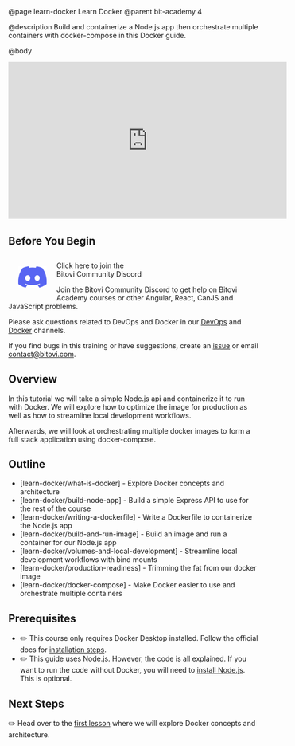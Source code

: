 @page learn-docker Learn Docker
@parent bit-academy 4

@description Build and containerize a Node.js app then orchestrate multiple containers with docker-compose in this Docker guide.

@body

<iframe width="560" height="315" src="https://www.youtube.com/embed/BBpXqLUy05U" frameborder="0" allow="accelerometer; autoplay; clipboard-write; encrypted-media; gyroscope; picture-in-picture" allowfullscreen></iframe>

## Before You Begin

<a href="https://discord.gg/J7ejFsZnJ4">
<img src="./static/img/discord.png"
  style="float:left; margin:20px" width="57"/> <span style="margin-top: 10px;display: inline-block;">Click here to join the<br/>Bitovi Community Discord</span></a>

Join the Bitovi Community Discord to get help on Bitovi Academy courses or other Angular, React, CanJS and JavaScript problems.

Please ask questions related to DevOps and Docker in our [DevOps](https://discord.gg/KXjD2eGA) and [Docker](https://discord.gg/VpnGUmee) channels.

If you find bugs in this training or have suggestions, create an [issue](https://github.com/bitovi/academy/issues) or email <a href="mailto:contact@bitovi.com">contact@bitovi.com</a>.

## Overview

In this tutorial we will take a simple Node.js api and containerize it to run with Docker. We will explore how to optimize the image for production as well as how to streamline local development workflows.

Afterwards, we will look at orchestrating multiple docker images to form a full stack application using docker-compose.

## Outline

- [learn-docker/what-is-docker] - Explore Docker concepts and architecture
- [learn-docker/build-node-app] - Build a simple Express API to use for the rest of the course
- [learn-docker/writing-a-dockerfile] - Write a Dockerfile to containerize the Node.js app
- [learn-docker/build-and-run-image] - Build an image and run a container for our Node.js app
- [learn-docker/volumes-and-local-development] - Streamline local development workflows with bind mounts
- [learn-docker/production-readiness] - Trimming the fat from our docker image
- [learn-docker/docker-compose] - Make Docker easier to use and orchestrate multiple containers

## Prerequisites

- ✏️ This course only requires Docker Desktop installed. Follow the official docs for [installation steps](https://docs.docker.com/get-docker/).
- ✏️ This guide uses Node.js. However, the code is all explained. If you want to run the code without Docker, you will need to [install Node.js](https://nodejs.org/en/download/). This is optional.


## Next Steps

✏️ Head over to the [first lesson](learn-docker/what-is-docker.html) where we will explore Docker concepts and architecture.
